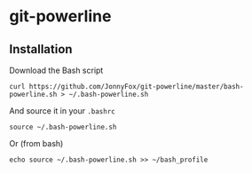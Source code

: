 # git-powerline
## Installation

Download the Bash script

    curl https://github.com/JonnyFox/git-powerline/master/bash-powerline.sh > ~/.bash-powerline.sh

And source it in your `.bashrc`

    source ~/.bash-powerline.sh

Or (from bash)

    echo source ~/.bash-powerline.sh >> ~/bash_profile
